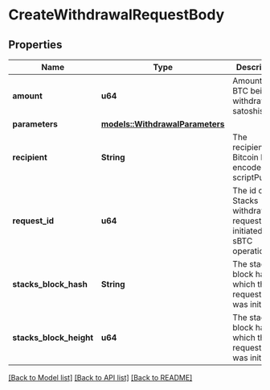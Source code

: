 # CreateWithdrawalRequestBody

## Properties

Name | Type | Description | Notes
------------ | ------------- | ------------- | -------------
**amount** | **u64** | Amount of BTC being withdrawn in satoshis. | 
**parameters** | [**models::WithdrawalParameters**](WithdrawalParameters.md) |  | 
**recipient** | **String** | The recipient's Bitcoin hex-encoded scriptPubKey. | 
**request_id** | **u64** | The id of the Stacks withdrawal request that initiated the sBTC operation. | 
**stacks_block_hash** | **String** | The stacks block hash in which this request id was initiated. | 
**stacks_block_height** | **u64** | The stacks block hash in which this request id was initiated. | 

[[Back to Model list]](../README.md#documentation-for-models) [[Back to API list]](../README.md#documentation-for-api-endpoints) [[Back to README]](../README.md)


